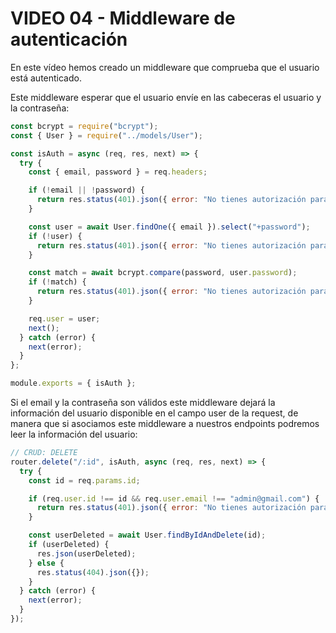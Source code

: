 # VIDEO 04 - Middleware de autenticación

En este vídeo hemos creado un middleware que comprueba que el usuario está autenticado.

Este middleware esperar que el usuario envíe en las cabeceras el usuario y la contraseña:

```jsx
const bcrypt = require("bcrypt");
const { User } = require("../models/User");

const isAuth = async (req, res, next) => {
  try {
    const { email, password } = req.headers;

    if (!email || !password) {
      return res.status(401).json({ error: "No tienes autorización para realizar esta operación" });
    }

    const user = await User.findOne({ email }).select("+password");
    if (!user) {
      return res.status(401).json({ error: "No tienes autorización para realizar esta operación" });
    }

    const match = await bcrypt.compare(password, user.password);
    if (!match) {
      return res.status(401).json({ error: "No tienes autorización para realizar esta operación" });
    }

    req.user = user;
    next();
  } catch (error) {
    next(error);
  }
};

module.exports = { isAuth };
```

Si el email y la contraseña son válidos este middleware dejará la información del usuario disponible en el campo user de la request, de manera que si asociamos este middleware a nuestros endpoints podremos leer la información del usuario:

```jsx
// CRUD: DELETE
router.delete("/:id", isAuth, async (req, res, next) => {
  try {
    const id = req.params.id;

    if (req.user.id !== id && req.user.email !== "admin@gmail.com") {
      return res.status(401).json({ error: "No tienes autorización para realizar esta operación" });
    }

    const userDeleted = await User.findByIdAndDelete(id);
    if (userDeleted) {
      res.json(userDeleted);
    } else {
      res.status(404).json({});
    }
  } catch (error) {
    next(error);
  }
});
```
